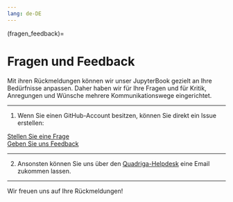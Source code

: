 ```yaml
---
lang: de-DE
---
```

(fragen_feedback)=
# Fragen und Feedback

Mit ihren Rückmeldungen können wir unser JupyterBook gezielt an Ihre Bedürfnisse anpassen.
Daher haben wir für Ihre Fragen und für Kritik, Anregungen und Wünsche mehrere Kommunikationswege eingerichtet.

---

1) Wenn Sie einen GitHub-Account besitzen, können Sie direkt ein Issue erstellen:

<a href="https://github.com/quadriga-dk/Tabelle-Fallstudie-3/issues/new?assignees=&labels=question&projects=&template=frage.yml" class="external-link" target="_blank">
    Stellen Sie eine Frage
</a> <br>
<a href="https://github.com/quadriga-dk/Tabelle-Fallstudie-3/issues/new?assignees=&labels=feedback&projects=&template=feedback.yml" class="external-link" target="_blank">
    Geben Sie uns Feedback
</a>  

---

2) Ansonsten können Sie uns über den [Quadriga-Helpdesk](mailto:quadriga-helpdesk@listserv.dfn.de?subject=[GitHub]%20Feedback%20Tabelle-Fallstudie-1) eine Email zukommen lassen.  

---

Wir freuen uns auf Ihre Rückmeldungen!